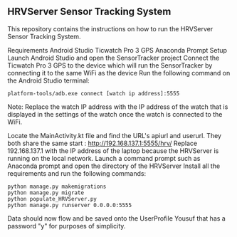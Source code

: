 ## HRVServer Sensor Tracking System
This repository contains the instructions on how to run the HRVServer Sensor Tracking System.

Requirements
Android Studio
Ticwatch Pro 3 GPS
Anaconda Prompt
Setup
Launch Android Studio and open the SensorTracker project
Connect the Ticwatch Pro 3 GPS to the device which will run the SensorTracker by connecting it to the same WiFi as the device
Run the following command on the Android Studio terminal:

```
platform-tools/adb.exe connect [watch ip address]:5555
```

Note: Replace the watch IP address with the IP address of the watch that is displayed in the settings of the watch once the watch is connected to the WiFi.

Locate the MainActivity.kt file and find the URL's apiurl and userurl. They both share the same start : http://192.168.137.1:5555/hrv/
Replace 192.168.137.1 with the IP address of the laptop because the HRVServer is running on the local network.
Launch a command prompt such as Anaconda prompt and open the directory of the HRVServer
Install all the requirements and run the following commands:

```
python manage.py makemigrations
python manage.py migrate
python populate_HRVServer.py
python manage.py runserver 0.0.0.0:5555
```

Data should now flow and be saved onto the UserProfile Yousuf that has a password "y" for purposes of simplicity.

